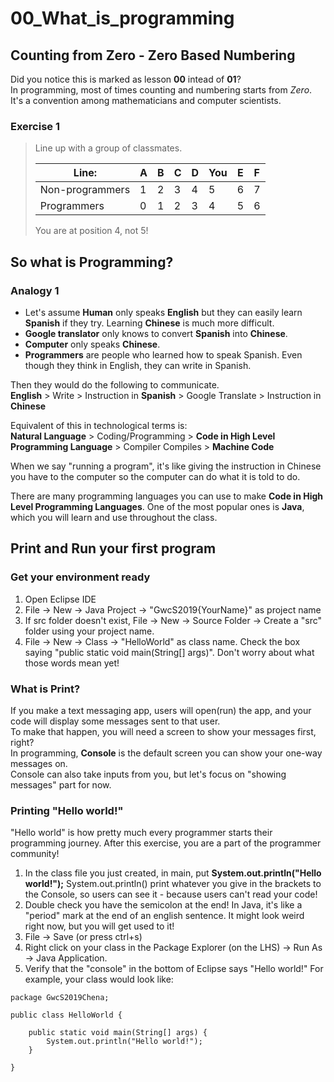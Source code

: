 # 00_What_is_programming
## Counting from Zero - Zero Based Numbering
Did you notice this is marked as lesson **00** intead of **01**?  
In programming, most of times counting and numbering starts from *Zero*.  
It's a convention among mathematicians and computer scientists.   

### Exercise 1
> Line up with a group of classmates.  
>  
>  Line: | A | B | C | D | You | E | F  
> -- | -- | -- | -- | -- | -- | -- | --
> Non-programmers | 1 | 2 | 3 | 4 | 5 | 6 | 7
> Programmers | 0 | 1 | 2 | 3 | 4 | 5 | 6  
>  
> You are at position 4, not 5!  

## So what is Programming? 
### Analogy 1
* Let's assume **Human** only speaks **English** but they can easily learn **Spanish** if they try. Learning **Chinese** is much more difficult.  
* **Google translator** only knows to convert **Spanish** into **Chinese**.  
* **Computer** only speaks **Chinese**.  
* **Programmers** are people who learned how to speak Spanish. Even though they think in English, they can write in Spanish.  

Then they would do the following to communicate.  
**English** > Write > Instruction in **Spanish** > Google Translate > Instruction in **Chinese**
 
Equivalent of this in technological terms is:  
**Natural Language** > Coding/Programming > **Code in High Level Programming Language** > Compiler Compiles > **Machine Code**

When we say "running a program", it's like giving the instruction in Chinese you have to the computer so the computer can do what it is told to do.

There are many programming languages you can use to make **Code in High Level Programming Languages**. One of the most popular ones is **Java**, which you will learn and use throughout the class.  

## Print and Run your first program
### Get your environment ready
1. Open Eclipse IDE
2. File -> New -> Java Project -> "GwcS2019{YourName}" as project name
3. If src folder doesn't exist, File -> New -> Source Folder -> Create a "src" folder using your project name.
4. File -> New -> Class -> "HelloWorld" as class name. Check the box saying "public static void main(String[] args)". Don't worry about what those words mean yet!

### What is Print?
If you make a text messaging app, users will open(run) the app, and your code will display some messages sent to that user.  
To make that happen, you will need a screen to show your messages first, right?  
In programming, **Console** is the default screen you can show your one-way messages on.  
Console can also take inputs from you, but let's focus on "showing messages" part for now.  

### Printing "Hello world!"
"Hello world" is how pretty much every programmer starts their programming journey. After this exercise, you are a part of the programmer community!  
1. In the class file you just created, in main, put **System.out.println("Hello world!");**
System.out.println() print whatever you give in the brackets to the Console, so users can see it - because users can't read your code!  
2. Double check you have the semicolon at the end! In Java, it's like a "period" mark at the end of an english sentence. It might look weird right now, but you will get used to it!
3. File -> Save (or press ctrl+s)
4. Right click on your class in the Package Explorer (on the LHS) -> Run As -> Java Application.
5. Verify that the "console" in the bottom of Eclipse says "Hello world!"
For example, your class would look like:
```
package GwcS2019Chena;

public class HelloWorld {

	public static void main(String[] args) {
		System.out.println("Hello world!");
	}

}
```
